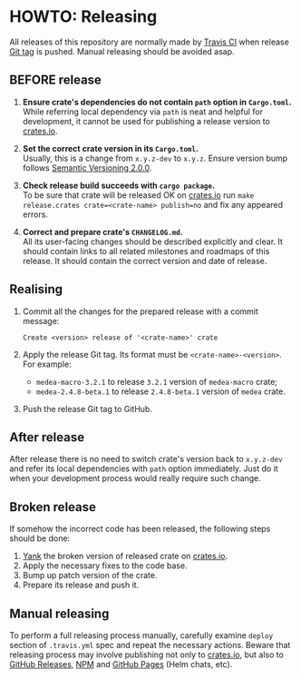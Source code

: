 HOWTO: Releasing
================

All releases of this repository are normally made by [Travis CI] when release [Git tag][2] is pushed. Manual releasing should be avoided asap.




## BEFORE release

1. __Ensure crate's dependencies do not contain `path` option in `Cargo.toml`.__  
While referring local dependency via `path` is neat and helpful for development, it cannot be used for publishing a release version to [crates.io].

2. __Set the correct crate version in its `Cargo.toml`.__  
Usually, this is a change from `x.y.z-dev` to `x.y.z`. Ensure version bump follows [Semantic Versioning 2.0.0].

3. __Check release build succeeds with `cargo package`.__  
To be sure that crate will be released OK on [crates.io] run `make release.crates crate=<crate-name> publish=no` and fix any appeared errors.

4. __Correct and prepare crate's `CHANGELOG.md`.__  
All its user-facing changes should be described explicitly and clear. It should contain links to all related milestones and roadmaps of this release. It should contain the correct version and date of release.




## Realising

1. Commit all the changes for the prepared release with a commit message:
    ```
    Create <version> release of '<crate-name>' crate
    ```

2. Apply the release Git tag. Its format must be `<crate-name>-<version>`. For example:
    - `medea-macro-3.2.1` to release `3.2.1` version of `medea-macro` crate;
    - `medea-2.4.8-beta.1` to release `2.4.8-beta.1` version of `medea` crate.

3. Push the release Git tag to GitHub.




## After release

After release there is no need to switch crate's version back to `x.y.z-dev` and refer its local dependencies with `path` option immediately. Just do it when your development process would really require such change.




## Broken release

If somehow the incorrect code has been released, the following steps should be done:
1. [Yank][3] the broken version of released crate on [crates.io].
2. Apply the necessary fixes to the code base.
3. Bump up patch version of the crate.
4. Prepare its release and push it.




## Manual releasing

To perform a full releasing process manually, carefully examine `deploy` section of `.travis.yml` spec and repeat the necessary actions. Beware that releasing process may involve publishing not only to [crates.io], but also to [GitHub Releases][1], [NPM] and [GitHub Pages] (Helm chats, etc).





[crates.io]: https://crates.io
[GitHub Pages]: https://pages.github.com
[Helm]: https://helm.sh
[NPM]: https://www.npmjs.com
[Semantic Versioning 2.0.0]: https://semver.org
[Travis CI]: https://travis-ci.org

[1]: https://help.github.com/en/articles/creating-releases
[2]: https://git-scm.com/book/en/v2/Git-Basics-Tagging
[3]: https://doc.rust-lang.org/cargo/reference/publishing.html#cargo-yank
